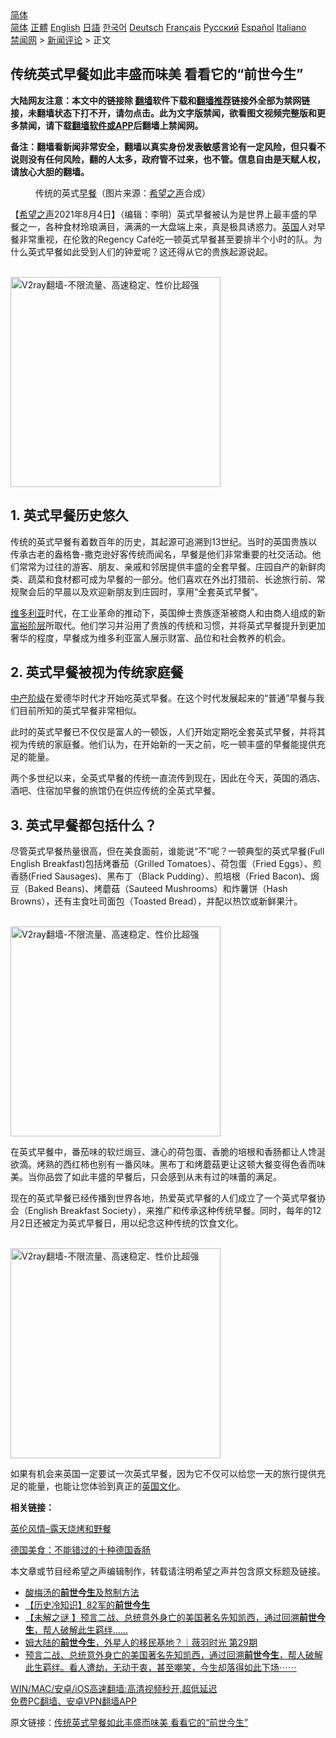  <!-- 面包屑导航 --> <div class="breadcrumb"><!-- GTranslate: https://gtranslate.io/ -->  <div class="switcher notranslate">  <div class="selected">  <a href="#" onclick="return false;"> 简体</a>  </div>  <div class="option">  <a href="https://www.bannedbook.org" onclick="doGTranslate('zh-CN|zh-CN');jQuery('div.switcher div.selected a').html(jQuery(this).html());return false;" title="简体中文" class="nturl selected"> 简体</a>  <a href="https://www.bannedbook.org/zh-tw/" onclick="doGTranslate('zh-CN|zh-TW');jQuery('div.switcher div.selected a').html(jQuery(this).html());return false;" title="繁體中文" class="nturl"> 正體</a>  <a href="https://www.bannedbook.org/en/" onclick="doGTranslate('zh-CN|en');jQuery('div.switcher div.selected a').html(jQuery(this).html());return false;" title="English" class="nturl"> English</a>  <a href="https://www.bannedbook.org/ja/" onclick="doGTranslate('zh-CN|ja');jQuery('div.switcher div.selected a').html(jQuery(this).html());return false;" title="日本語" class="nturl"> 日語</a>  <a href="https://www.bannedbook.org/ko/" onclick="doGTranslate('zh-CN|ko');jQuery('div.switcher div.selected a').html(jQuery(this).html());return false;" title="한국어" class="nturl"> 한국어</a>  <a href="https://www.bannedbook.org/de/" onclick="doGTranslate('zh-CN|de');jQuery('div.switcher div.selected a').html(jQuery(this).html());return false;" title="Deutsch" class="nturl"> Deutsch</a>  <a href="https://www.bannedbook.org/fr/" onclick="doGTranslate('zh-CN|fr');jQuery('div.switcher div.selected a').html(jQuery(this).html());return false;" title="Français" class="nturl"> Français</a>  <a href="https://www.bannedbook.org/ru/" onclick="doGTranslate('zh-CN|ru');jQuery('div.switcher div.selected a').html(jQuery(this).html());return false;" title="Русский" class="nturl"> Русский</a>  <a href="https://www.bannedbook.org/es/" onclick="doGTranslate('zh-CN|es');jQuery('div.switcher div.selected a').html(jQuery(this).html());return false;" title="Español" class="nturl"> Español</a>  <a href="https://www.bannedbook.org/it/" onclick="doGTranslate('zh-CN|it');jQuery('div.switcher div.selected a').html(jQuery(this).html());return false;" title="Italiano" class="nturl"> Italiano</a>  </div>  </div>      <div class='breadcrumb-sub'><!-- Breadcrumb NavXT 6.3.0 --> <a href="https://www.bannedbook.org/" class="home">禁闻网</a> &gt; <a href="https://www.bannedbook.org/bnews/comments/" class="category">新闻评论</a> &gt; 正文</div></div><h2>传统英式早餐如此丰盛而味美 看看它的“前世今生”</h2> <p class="notice"><b>大陆网友注意：本文中的链接除 <a href="https://github.com/bannedbook/fanqiang" >翻墙</a>软件下载和<a href="https://github.com/killgcd/justmysocks/blob/master/README.md">翻墙推荐</a>链接外全部为禁网链接，未翻墙状态下打不开，请勿点击。此为文字版禁闻，欲看图文视频完整版和更多禁闻，请下载<a href="https://github.com/bannedbook/fanqiang">翻墙软件或APP</a>后翻墙上禁闻网。</p><p>备注：翻墙看新闻非常安全，翻墙以真实身份发表敏感言论有一定风险，但只看不说则没有任何风险，翻的人太多，政府管不过来，也不管。信息自由是天赋人权，请放心大胆的翻墙。</b></p>  <div class="entry"> <figure><figcaption>传统的英式<a href="https://www.bannedbook.org/bnews/tag/%E6%97%A9%E9%A4%90/" class="st_tag internal_tag" rel="tag" title="标签 早餐 下的日志">早餐</a>（图片来源：<a href="https://www.bannedbook.org/bnews/tag/%e5%b8%8c%e6%9c%9b%e4%b9%8b%e5%a3%b0/" class="st_tag internal_tag" rel="tag" title="标签 希望之声 下的日志">希望之声</a>合成）</figcaption></figure> <p>【<span class='wp_keywordlink_affiliate'><a href="https://www.soundofhope.org" title="希望之声" target="_blank">希望之声</a></span>2021年8月4日】（编辑：李明）英式早餐被认为是世界上最丰盛的早餐之一，各种食材玲琅满目，满满的一大盘端上来，真是极具诱惑力。<a href="https://www.bannedbook.org/bnews/tag/%e8%8b%b1%e5%9b%bd/" class="st_tag internal_tag" rel="tag" title="标签 英国 下的日志">英国</a>人对早餐非常重视，在伦敦的Regency Café吃一顿英式早餐甚至要排半个小时的队。为什么英式早餐如此受到人们的钟爱呢？这还得从它的贵族起源说起。</p> <p><br/><a href="https://github.com/bannedbook/fanqiang/wiki/V2ray%E6%9C%BA%E5%9C%BA"><img src="https://raw.githubusercontent.com/bannedbook/fanqiang/master/v2ss/images/v2free.jpg" width="336" alt="V2ray翻墙-不限流量、高速稳定、性价比超强"></a><br/></p> <h2><strong>1. 英式早餐历史悠久</strong></h2> <p>传统的英式早餐有着数百年的历史，其起源可追溯到13世纪。当时的英国贵族以传承古老的盎格鲁-撒克逊好客传统而闻名，早餐是他们非常重要的社交活动。他们常常为过往的游客、朋友、亲戚和邻居提供丰盛的全套早餐。庄园自产的新鲜肉类、蔬菜和食材都可成为早餐的一部分。他们喜欢在外出打猎前、长途旅行前、常规聚会后的早晨以及欢迎新朋友到庄园时，享用“全套英式早餐”。</p> <p><a href="https://www.bannedbook.org/bnews/tag/%E7%BB%B4%E5%A4%9A%E5%88%A9%E4%BA%9A/" class="st_tag internal_tag" rel="tag" title="标签 维多利亚 下的日志">维多利亚</a>时代，在工业革命的推动下，英国绅士贵族逐渐被商人和由商人组成的新<a href="https://www.bannedbook.org/bnews/tag/%E5%AF%8C%E8%A3%95%E9%98%B6%E5%B1%82/" class="st_tag internal_tag" rel="tag" title="标签 富裕阶层 下的日志">富裕阶层</a>所取代。他们学习并沿用了贵族的传统和习惯，并将英式早餐提升到更加奢华的程度，早餐成为维多利亚富人展示财富、品位和社会教养的机会。</p>  <h2><strong>2. 英式早餐被视为传统家庭餐</strong></h2> <p><a href="https://www.bannedbook.org/bnews/tag/%e4%b8%ad%e4%ba%a7%e9%98%b6%e7%ba%a7/" class="st_tag internal_tag" rel="tag" title="标签 中产阶级 下的日志">中产阶级</a>在爱德华时代才开始吃英式早餐。在这个时代发展起来的“普通”早餐与我们目前所知的英式早餐非常相似。</p> <p>此时的英式早餐已不仅仅是富人的一顿饭，人们开始定期吃全套英式早餐，并将其视为传统的家庭餐。他们认为，在开始新的一天之前，吃一顿丰盛的早餐能提供充足的能量。</p> <p>两个多世纪以来，全英式早餐的传统一直流传到现在，因此在今天，英国的酒店、酒吧、住宿加早餐的旅馆仍在供应传统的全英式早餐。</p> <h2><strong>3. 英式早餐都包括什么？</strong></h2> <p>尽管英式早餐热量很高，但在美食面前，谁能说“不”呢？一顿典型的英式早餐(Full English Breakfast)包括烤番茄（Grilled Tomatoes）、荷包蛋（Fried Eggs）、煎香肠(Fried Sausages)、黑布丁（Black Pudding）、煎培根（Fried Bacon)、焗豆（Baked Beans)、烤蘑菇（Sauteed Mushrooms）和炸薯饼（Hash Browns），还有主食吐司面包（Toasted Bread），并配以热饮或新鲜果汁。</p>  <p><br/><a href="https://github.com/bannedbook/fanqiang/wiki/V2ray%E6%9C%BA%E5%9C%BA"><img src="https://raw.githubusercontent.com/bannedbook/fanqiang/master/v2ss/images/v2free.jpg" width="336" alt="V2ray翻墙-不限流量、高速稳定、性价比超强"></a><br/></p> <p>在英式早餐中，番茄味的软烂焗豆、溏心的荷包蛋、香脆的培根和香肠都让人馋涎欲滴。烤熟的西红柿也别有一番风味。黑布丁和烤蘑菇更让这顿大餐变得色香而味美。当你品尝了如此丰盛的早餐后，只会感到从未有过的味蕾的满足。</p> <p>现在的英式早餐已经传播到世界各地，热爱英式早餐的人们成立了一个英式早餐协会（English Breakfast Society），来推广和传承这种传统早餐。同时，每年的12月2日还被定为英式早餐日，用以纪念这种传统的饮食文化。</p> <p><br/><a href="https://github.com/bannedbook/fanqiang/wiki/V2ray%E6%9C%BA%E5%9C%BA"><img src="https://raw.githubusercontent.com/bannedbook/fanqiang/master/v2ss/images/v2free.jpg" width="336" alt="V2ray翻墙-不限流量、高速稳定、性价比超强"></a><br/></p>  <p>如果有机会来英国一定要试一次英式早餐，因为它不仅可以给您一天的旅行提供充足的能量，也能让您体验到真正的<a href="https://www.bannedbook.org/bnews/tag/%E8%8B%B1%E5%9B%BD%E6%96%87%E5%8C%96/" class="st_tag internal_tag" rel="tag" title="标签 英国文化 下的日志">英国文化</a>。</p> <p><strong>相关链接：</strong></p> <p><a href="https://www.soundofhope.org/post/526316?lang=b5">英伦风情&#8211;露天烧烤和野餐</a></p> <p><a href="https://www.soundofhope.org/post/501206?lang=b5">德国美食：不能错过的十种德国香肠</a></p>  <p>本文章或节目经希望之声编辑制作，转载请注明希望之声并包含原文标题及链接。 </p> <ul class='op-related-articles' title='相关阅读'> <li><a href='https://www.bannedbook.org/bnews/lifebaike/20210804/1599777.html' target='_blank'>酸梅汤的<b>前世今生</b>及熬制方法</a></li> <li><a href='https://www.bannedbook.org/bnews/headline/20210630/1577553.html' target='_blank'>【历史冷知识】82军的<b>前世今生</b></a></li> <li><a href='https://www.bannedbook.org/bnews/comments/20210622/1572048.html' target='_blank'>【未解之谜 】预言二战、总统意外身亡的美国著名先知凯西，通过回溯<b>前世今生</b>，帮人破解此生羁绊……</a></li> <li><a href='https://www.bannedbook.org/bnews/bannedvideo/20210622/1571727.html' target='_blank'>姆大陆的<b>前世今生</b>，外星人的移民基地？｜薇羽时光 第29期</a></li> <li><a href='https://www.bannedbook.org/bnews/comments/20210621/1571304.html' target='_blank'>预言二战、总统意外身亡的美国著名先知凯西，通过回溯<b>前世今生</b>，帮人破解此生羁绊。看人遭劫，无动于衷，甚至嘲笑，今生却落得如此下场⋯⋯</a></li> </ul> <p class="texttj"> <a href="https://github.com/bannedbook/fanqiang/wiki/V2ray%E6%9C%BA%E5%9C%BA" target="_blank">WIN/MAC/安卓/iOS高速翻墙:高清视频秒开,超低延迟</a><br/> <a href="https://github.com/bannedbook/fanqiang/wiki/%E7%A6%81%E9%97%BB%E7%BD%91%E5%AE%89%E5%8D%93%E7%BF%BB%E5%A2%99%E6%96%B0%E9%97%BBAPP" target="_blank">免费PC翻墙、安卓VPN翻墙APP</a></p><p>原文链接：<a class="src_link"  href="https://www.soundofhope.org/post/528986" target="_blank">传统英式早餐如此丰盛而味美 看看它的“前世今生”</a></p><a name='sharetosocial'></a>  <div style="margin-bottom:5px;padding-bottom:5px;clear:both"> <div id="archive-pix-1" class="banner-ads"> <!-- AuctionX Display platform tag START --> <div id="26318x728x90x621x_ADSLOT2" clicktrack="%%CLICK_URL_ESC%%"></div> <!-- AuctionX Display platform tag END --> </div> <div id="archive-pix-2" class="banner-ads"> <!-- AuctionX Display platform tag START --> <div id="26315x300x250x621x_ADSLOT2" clicktrack="%%CLICK_URL_ESC%%"></div> <!-- AuctionX Display platform tag END --> </div> </div>  <div id="archive-pix-1" class="banner-ads"> <!-- AuctionX Display platform tag START --> <div id="26318x728x90x621x_ADSLOT3" clicktrack="%%CLICK_URL_ESC%%"></div> <!-- AuctionX Display platform tag END --> </div> </div><!--END ENTRY--> 